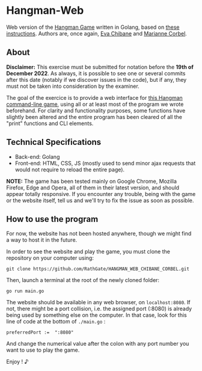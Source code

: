 # Hangman-Web

Web version of the [Hangman Game](https://github.com/RathGate/Hangman-Go) written in Golang, based on [these instructions](https://github.com/Lyon-Ynov-Campus/YTrack/tree/master/subjects/hangman/hangman-web).
Authors are, once again, [Eva Chibane](https://github.com/evzs) and [Marianne Corbel](https://github.com/RathGate).

## About

**Disclaimer:** This exercise must be submitted for notation before the **19th of December 2022**. As always, it is possible to see one or several commits after this date (notably if we discover issues in the code), but if any, they must not be taken into consideration by the examiner.

The goal of the exercice is to provide a web interface for [this Hangman command-line game](https://github.com/RathGate/Hangman-Go), using all or at least most of the program we wrote beforehand. For clarity and functionality purposes, some functions have slightly been altered and the entire program has been cleared of all the "print" functions and CLI elements.

## Technical Specifications

 - Back-end: Golang 
 - Front-end: HTML, CSS, JS (mostly used to send minor
   ajax requests that would not require to reload the entire page).

**NOTE:** The game has been tested mainly on Google Chrome, Mozilla Firefox, Edge and Opera, all of them in their latest version, and should appear totally responsive. If you encounter any trouble, being with the game or the website itself, tell us and we'll try to fix the issue as soon as possible.

## How to use the program

For now, the website has not been hosted anywhere, though we might find a way to host it in the future. 

In order to see the website and play the game, you must clone the repository on your computer using:

    git clone https://github.com/RathGate/HANGMAN_WEB_CHIBANE_CORBEL.git

Then, launch a terminal at the root of the newly cloned folder:

    go run main.go

The website should be available in any web browser, on `localhost:8080`. If not, there might be a port collision, i.e. the assigned port (:8080) is already being used by something else on the computer. In that case, look for this line of code at the bottom of `./main.go` :

    preferredPort :=  ":8080"

And change the numerical value after the colon with any port number you want to use to play the game.

Enjoy ! ♪
